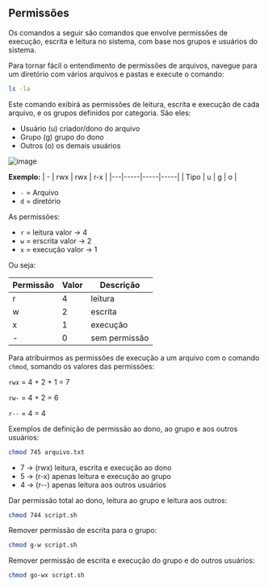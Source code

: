 ## Permissões

Os comandos a seguir são comandos que envolve permissões de execução, escrita e leitura no sistema, com base nos grupos e usuários do sistema.

Para tornar fácil o entendimento de permissões de arquivos, navegue para um diretório com vários arquivos e pastas e execute o comando:

```bash
ls -la
```
Este comando exibirá as permissões de leitura, escrita e execução de cada arquivo, e os grupos definidos por categoria. São eles:
- Usuário (u) criador/dono do arquivo
- Grupo (g) grupo do dono
- Outros (o) os demais usuários

![image](https://github.com/user-attachments/assets/7698ae95-1797-4324-9598-8d6a1e62af22)

**Exemplo:**
| - | rwx | rwx | r-x |
|---|-----|-----|-----|
| Tipo |  u  |  g  |  o  |

- `-` = Arquivo
- `d` = diretório

As permissões:

- `r` = leitura  valor -> 4
- `w` = erscrita valor -> 2
- `x` = execução valor -> 1

Ou seja:

| Permissão | Valor | Descrição |
| --------- | ----- | --------- |
| r         |  4    |  leitura  |     
| w         | 2     |  escrita  |
| x         | 1     |  execução |
| -         | 0     |  sem permissão |

Para atribuirmos as permissões de execução a um arquivo com o comando `chmod`, somando os valores das permissões:

`rwx` = 4 + 2 + 1 = 7

`rw-` = 4 + 2 = 6

`r--` = 4 = 4

Exemplos de definição de permissão ao dono, ao grupo e aos outros usuários:

```bash
chmod 745 arquivo.txt
```
- 7 -> (rwx) leitura, escrita e execução ao dono
- 5 -> (r-x) apenas leitura e execução ao grupo
- 4 -> (r--) apenas leitura aos outros usuários

Dar permissão total ao dono, leitura ao grupo e leitura aos outros:

```bash
chmod 744 script.sh
```

Remover permissão de escrita para o grupo:

```bash
chmod g-w script.sh
```

Remover permissão de escrita e execução do grupo e do outros usuários: 
```bash
chmod go-wx script.sh
```
